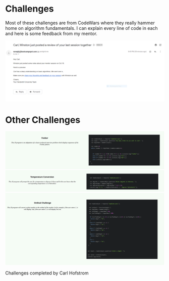 # Challenges

Most of these challenges are from CodeWars where they really hammer home on algorithm fundamentals. I can explain every line of code in each and here is some feedback from my mentor.

![](Images/AlgorithmSuccess.PNG)

# Other Challenges

![](Images/FooBar.PNG)
![](Images/TempConv.PNG)
![](Images/Ordinal.PNG)

Challenges completed by Carl Hofstrom 

